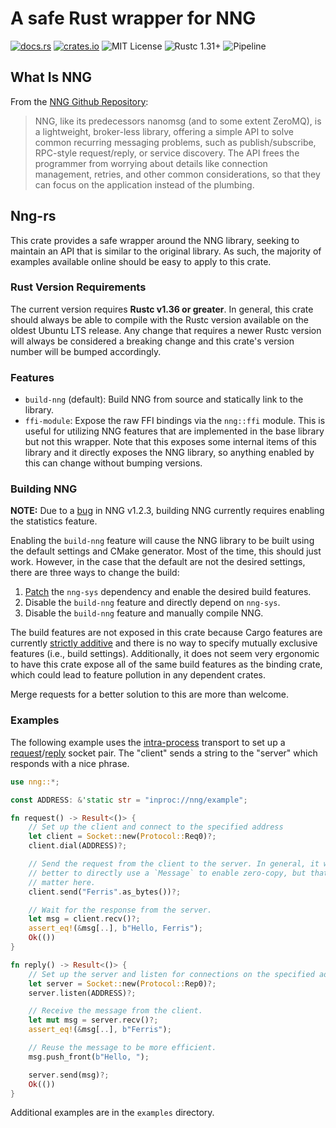 # A safe Rust wrapper for NNG

[![docs.rs](https://docs.rs/nng/badge.svg)](https://docs.rs/nng)
[![crates.io](http://img.shields.io/crates/v/nng.svg)](http://crates.io/crates/nng)
![MIT License](https://img.shields.io/badge/license-MIT-blue.svg)
![Rustc 1.31+](https://img.shields.io/badge/rustc-1.31+-lightgray.svg)
![Pipeline](https://gitlab.com/neachdainn/nng-rs/badges/master/pipeline.svg)

## What Is NNG

From the [NNG Github Repository][1]:

> NNG, like its predecessors nanomsg (and to some extent ZeroMQ), is a lightweight, broker-less library, offering a simple API to solve common recurring messaging problems, such as publish/subscribe, RPC-style request/reply, or service discovery.
> The API frees the programmer from worrying about details like connection management, retries, and other common considerations, so that they can focus on the application instead of the plumbing.

## Nng-rs

This crate provides a safe wrapper around the NNG library, seeking to maintain an API that is similar to the original library.
As such, the majority of examples available online should be easy to apply to this crate.

### Rust Version Requirements

The current version requires **Rustc v1.36 or greater**.
In general, this crate should always be able to compile with the Rustc version available on the oldest Ubuntu LTS release.
Any change that requires a newer Rustc version will always be considered a breaking change and this crate's version number will be bumped accordingly.

### Features

* `build-nng` (default): Build NNG from source and statically link to the library.
* `ffi-module`: Expose the raw FFI bindings via the `nng::ffi` module.
  This is useful for utilizing NNG features that are implemented in the base library but not this wrapper.
  Note that this exposes some internal items of this library and it directly exposes the NNG library, so anything enabled by this can change without bumping versions.

### Building NNG

**NOTE:** Due to a [bug](https://github.com/nanomsg/nng/commit/3890f856068542c6ddb7b498a2e313b026450bd2) in NNG v1.2.3, building NNG currently requires enabling the statistics feature.

Enabling the `build-nng` feature will cause the NNG library to be built using the default settings and CMake generator.
Most of the time, this should just work.
However, in the case that the default are not the desired settings, there are three ways to change the build:

1. [Patch][5] the `nng-sys` dependency and enable the desired build features.
2. Disable the `build-nng` feature and directly depend on `nng-sys`.
3. Disable the `build-nng` feature and manually compile NNG.

The build features are not exposed in this crate because Cargo features are currently [strictly additive][6] and there is no way to specify mutually exclusive features (i.e., build settings).
Additionally, it does not seem very ergonomic to have this crate expose all of the same build features as the binding crate, which could lead to feature pollution in any dependent crates.

Merge requests for a better solution to this are more than welcome.

### Examples

The following example uses the [intra-process][2] transport to set up a [request][3]/[reply][4]
socket pair. The "client" sends a string to the "server" which responds with a nice phrase.

```rust
use nng::*;

const ADDRESS: &'static str = "inproc://nng/example";

fn request() -> Result<()> {
    // Set up the client and connect to the specified address
    let client = Socket::new(Protocol::Req0)?;
    client.dial(ADDRESS)?;

    // Send the request from the client to the server. In general, it will be
    // better to directly use a `Message` to enable zero-copy, but that doesn't
    // matter here.
    client.send("Ferris".as_bytes())?;

    // Wait for the response from the server.
    let msg = client.recv()?;
    assert_eq!(&msg[..], b"Hello, Ferris");
    Ok(())
}

fn reply() -> Result<()> {
    // Set up the server and listen for connections on the specified address.
    let server = Socket::new(Protocol::Rep0)?;
    server.listen(ADDRESS)?;

    // Receive the message from the client.
    let mut msg = server.recv()?;
    assert_eq!(&msg[..], b"Ferris");

    // Reuse the message to be more efficient.
    msg.push_front(b"Hello, ");

    server.send(msg)?;
    Ok(())
}
```

Additional examples are in the `examples` directory.

[1]: https://github.com/nanomsg/nng
[2]: https://nanomsg.github.io/nng/man/v1.1.0/nng_inproc.7
[3]: https://nanomsg.github.io/nng/man/v1.1.0/nng_req.7
[4]: https://nanomsg.github.io/nng/man/v1.1.0/nng_rep.7
[5]: https://doc.rust-lang.org/cargo/reference/manifest.html#the-patch-section
[6]: https://github.com/rust-lang/cargo/issues/2980
